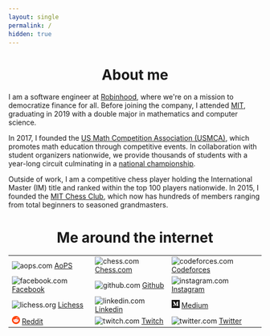 ```yaml
---
layout: single
permalink: /
hidden: true   
---
```


<center><h1>About me</h1></center>

I am a software engineer at [Robinhood](https://robinhood.com), where we're on a mission to 
democratize finance for all. Before joining the company, I attended [MIT](web.mit.edu),
graduating in 2019 with a double major in mathematics and computer science.

In 2017, I founded the [US Math Competition Association (USMCA)](http://usmath.org), which
promotes math education through competitive events. In collaboration with student organizers 
nationwide, we provide thousands of students with a year-long circuit culminating in a 
[national championship](http://www.usmath.org/championship).

Outside of work, I am a competitive chess player holding the International Master (IM) title and
ranked within the top 100 players nationwide. In 2015, I founded the [MIT Chess Club](http://chess.mit.edu/), 
which now has hundreds of members ranging from total beginners to seasoned grandmasters. 

<center><h1>Me around the internet</h1></center>

<table class="invis">
    <tr>
        <td>
            <img src="/assets/favicons/aops.ico" alt="aops.com" width="16px"/>
            <a href="https://artofproblemsolving.com/community/user/bogtro">AoPS</a>
        </td>
        <td>
            <img src="/assets/favicons/chesscom.ico" alt="chess.com" width="16px"/>
            <a href="https://www.chess.com/member/cryptochess">Chess.com</a>
        </td>
        <td>
            <img src="/assets/favicons/codeforces.ico" alt="codeforces.com" width="16px"/>
            <a href="http://codeforces.com/profile/VeniVidiVici">Codeforces</a>
        </td>
    </tr>
    <tr>
        <td>
            <img src="/assets/favicons/facebook.png" alt="facebook.com" width="16px"/>
            <a href="https://facebook.com/alexkatzdev">Facebook</a>
        </td>
        <td>
            <img src="/assets/favicons/github.ico" alt="github.com" width="16px"/>
            <a href="https://github.com/venividivici42">Github</a>
        </td>
        <td>
            <img src="/assets/favicons/instagram.ico" alt="instagram.com" width="16px"/>
            <a href="https://www.instagram.com/imcryptochess/">Instagram</a>
        </td>
    </tr>
    <tr>
        <td>
            <img src="/assets/favicons/lichess.ico" alt="lichess.org" width="16px"/>
            <a href="https://lichess.org/@/cryptochess">Lichess</a>
        </td>
        <td>
            <img src="/assets/favicons/linkedin.ico" alt="linkedin.com" width="16px"/>
            <a href="https://www.linkedin.com/in/alexkatzdev/">Linkedin</a>
        </td>
        <td>
            <img src="/assets/favicons/medium.ico" alt="medium.com" width="16px"/>
            <a href="https://medium.com/@alexkatzdev">Medium</a>
        </td>
    </tr>
    <tr>
        <td>
            <img src="/assets/favicons/reddit.ico" alt="reddit.com" width="16px"/>
            <a href="https://www.reddit.com/user/VeniVidiVici42/">Reddit</a>
        </td>
        <td>
            <img src="/assets/favicons/twitch.ico" alt="twitch.com" width="16px"/>
            <a href="https://www.twitch.tv/cryptochess">Twitch</a>
        </td>
        <td>
            <img src="/assets/favicons/twitter.ico" alt="twitter.com" width="16px"/>
            <a href="https://twitter.com/IMCryptochess">Twitter</a>
        </td>
    </tr>
</table>